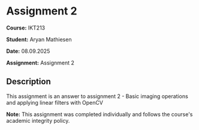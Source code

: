 # Assignment 2

**Course:** IKT213

**Student:** Aryan Mathiesen  

**Date:** 08.09.2025

**Assignment:** Assignment 2

## Description

This assignment is an answer to assignment 2 - Basic imaging operations and applying linear filters with OpenCV


**Note:** This assignment was completed individually and follows the course's academic integrity policy.